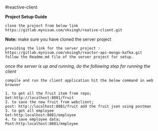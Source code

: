 #reactive-client


 **Project Setup Guide**
 
    clone the project from below link
    https://gitlab.mynisum.com/vksingh/reative-client.git

**Note:**  make sure you have cloned the server project
 
    providing the link for the server project :
    https://gitlab.mynisum.com/vksingh/reactor-api-mongo-kafka.git
    follow the Readme.md file of the server project for setup.

*once the server is up and running, do the following step for running the client*

`compile and run the client application
hit the below command in web browser`

    1. to get all the fruit item from repo;
    Get:http://localhost:8081/fruit
    2. to save the new fruit from webclient;
    post: http://localhost:8081/fruit add the fruit json using postman
    3. to get all employee 
    Get:http:localhost:8081/employee
    4. to save employee data;
    Post:http:localhost:8081/employee


